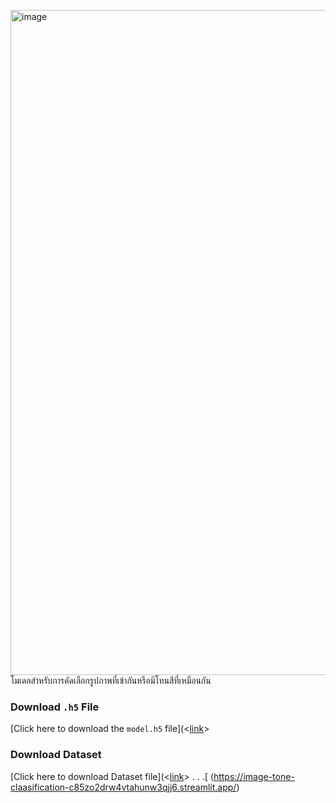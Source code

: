 <img width="1064" alt="image" src="https://github.com/user-attachments/assets/eb48dd4a-7804-48c7-809b-6e5b1ae05ed1">โมเดลสำหรับการคัดเลือกรูปภาพที่เข้ากันหรือมีโทนสีที่เหมือนกัน
### Download `.h5` File
[Click here to download the `model.h5` file](<[link](https://drive.google.com/file/d/1nhc-Yir6d4YozU8oZdKYs5zqJ4mrOVZr/view?usp=drive_link)>
### Download Dataset
[Click here to download Dataset file](<[link](https://drive.google.com/drive/folders/12L0DHrqGwy5umMA_3LLAoX_IElRjXctY?usp=drive_link)>
.
.
.[
(https://image-tone-claasification-c85zo2drw4vtahunw3qjj6.streamlit.app/)

